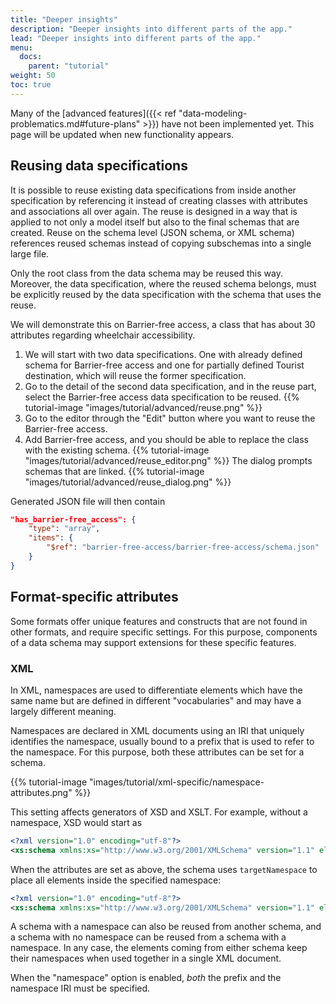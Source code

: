 ```yaml
---
title: "Deeper insights"
description: "Deeper insights into different parts of the app."
lead: "Deeper insights into different parts of the app."
menu:
  docs:
    parent: "tutorial"
weight: 50
toc: true
---
```


Many of the [advanced features]({{< ref "data-modeling-problematics.md#future-plans" >}}) have not been implemented yet. This page will be updated when new functionality appears.

## Reusing data specifications

It is possible to reuse existing data specifications from inside another specification by referencing it instead of creating classes with attributes and associations all over again. The reuse is designed in a way that is applied to not only a model itself but also to the final schemas that are created. Reuse on the schema level (JSON schema, or XML schema) references reused schemas instead of copying subschemas into a single large file.

Only the root class from the data schema may be reused this way. Moreover, the data specification, where the reused schema belongs, must be explicitly reused by the data specification with the schema that uses the reuse.

We will demonstrate this on Barrier-free access, a class that has about 30 attributes regarding wheelchair accessibility.

1. We will start with two data specifications. One with already defined schema for Barrier-free access and one for partially defined Tourist destination, which will reuse the former specification.
2. Go to the detail of the second data specification, and in the reuse part, select the Barrier-free access data specification to be reused. {{% tutorial-image "images/tutorial/advanced/reuse.png" %}}
3. Go to the editor through the "Edit" button where you want to reuse the Barrier-free access.
4. Add Barrier-free access, and you should be able to replace the class with the existing schema. {{% tutorial-image "images/tutorial/advanced/reuse_editor.png" %}} The dialog prompts schemas that are linked. {{% tutorial-image "images/tutorial/advanced/reuse_dialog.png" %}}

Generated JSON file will then contain
```json
"has_barrier-free_access": {
    "type": "array",
    "items": {
        "$ref": "barrier-free-access/barrier-free-access/schema.json"
    }
}
```

## Format-specific attributes

Some formats offer unique features and constructs that are not found in other formats, and require specific settings. For this purpose, components of a data schema may support extensions for these specific features.

### XML

In XML, namespaces are used to differentiate elements which have the same name but are defined in different "vocabularies" and may have a largely different meaning.

Namespaces are declared in XML documents using an IRI that uniquely identifies the namespace, usually bound to a prefix that is used to refer to the namespace. For this purpose, both these attributes can be set for a schema.

{{% tutorial-image "images/tutorial/xml-specific/namespace-attributes.png" %}}

This setting affects generators of XSD and XSLT. For example, without a namespace, XSD would start as
```xml
<?xml version="1.0" encoding="utf-8"?>
<xs:schema xmlns:xs="http://www.w3.org/2001/XMLSchema" version="1.1" elementFormDefault="unqualified">
```

When the attributes are set as above, the schema uses `targetNamespace` to place all elements inside the specified namespace:
```xml
<?xml version="1.0" encoding="utf-8"?>
<xs:schema xmlns:xs="http://www.w3.org/2001/XMLSchema" version="1.1" elementFormDefault="qualified" targetNamespace="http://example.org/" xmlns:example="http://example.org/">
```

A schema with a namespace can also be reused from another schema, and a schema with no namespace can be reused from a schema with a namespace. In any case, the elements coming from either schema keep their namespaces when used together in a single XML document.

When the "namespace" option is enabled, *both* the prefix and the namespace IRI must be specified. 